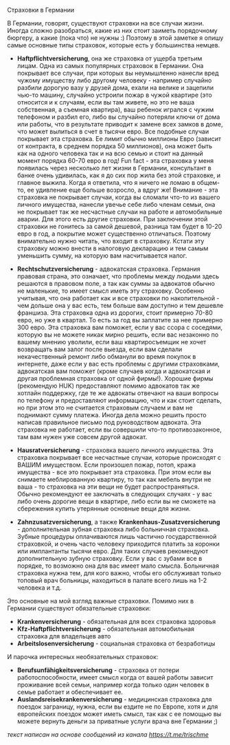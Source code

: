 Страховки в Германии

В Германии, говорят, существуют страховки на все случаи жизни. Иногда сложно разобраться, какие из них стоит заиметь порядочному бюргеру, а какие (пока что) не нужны :) Поэтому в этой заметке я опишу самые основные типы страховок, которые есть у большинства немцев.

* **Haftpflichtversicherung**, она же страховка от ущерба третьим лицам. Одна из самых популярных страховок в Германии. Она покрывает все случаи, при которых вы неумышленно нанесли вред чужому имуществу либо другому человеку - например случайно разбили дорогую вазу у друзей дома, ехали на велике и зацепили чью-то машину, случайно устроили пожар в чужой квартире (это относится и к случаям, если вы там живете, но это не ваша собственная, а съемная квартира), ваш ребенок игрался с чужим телефоном и разбил его, либо  вы случайно потеряли ключи от дома или работы, что в результате приводит к замене всех замков в доме, что может вылиться в счет в тысячи евро. Все подобные случаи покрывает эта страховка. Ее лимит обычно миллионы Евро (зависит от контракта, в среднем порядка 50 миллионов), она может быть как на одного человека так и на всю семью и стоит на данный момент порядка 60-70 евро в год! Fun fact - эта страховка у меня появилась через несколько лет жизни в Германии, консультант в банке очень удивилась, как я до сих пор жила без этой страховке, и главное выжила. Когда я ответила, что я ничего не ломаю в общем-то, ее удивление еще больше возросло, а вдруг же! Внимание - эта страховка не покрывает случаи, когда вы сломали что-то из вашего личного имущества, нанесли увечье себе либо членам семьи, она не покрывает так же несчастные случаи на работе и автомобильные аварии. Для этого есть другие страховки. При заключении этой страховки не гонитесь за самой дешевой, разница там будет в 10-20 евро в год, а покрытие может существенно отличаться. Поэтому внимательно нужно читать, что входит в страховку. Кстати эту страховку можно внести в налоговую декларацию и тем самым уменьшить сумму, на которую вам насчитывается налог.

* **Rechtschutzversicherung** - адвокатская страховка. Германия правовая страна, это означает, что проблемы между людьми здесь решаются в правовом поле, а так как суммы за адвокатов обычно не маленькие, то имеет смысл иметь эту страховку. Особенно учитывая, что она работает как и все страховки по накопительной - чем дольше она у вас есть, тем больше вам доступно и тем дешевле франшиза. Эта страховка одна из дорогих, стоит примерно 70-80 евро, но уже в квартал. То есть за год вы заплатите за нее примерно 300 евро. Эта страховка вам поможет, если у вас ссора с соседями, которую вы не можете никак мирно решить, если вас незаконно по вашему мнению уволили, если ваш квартиросъемщик не хочет возвращать вам залог после выезда, если вам сделали некачественный ремонт либо обманули во время покупок в интернете, даже если у вас есть проблемы с другими страховками, адвокатская вам поможет (кроме случаев когда и адвокатская и другая проблемная страховка от одной фирмы!). Хорошие фирмы (рекомендую HUK) предоставляют помимо адвокатов так же хотлайн поддержку, где те же адвокаты отвечают на ваши вопросы по телефону и предоставляют информацию, что и как стоит сделать, но при этом это не считается страховым случаем и вам не поднимают сумму платежа. Иногда дела можно решить просто написав правильное письмо под руководством адвоката. Эта страховка не работает, если вы совершили  что-то противозаконное, там вам нужен уже совсем другой адвокат.

* **Hausratversicherung** - страховка вашего личного имущества. Эта страховка покрывает все несчастные случаи, которые происходят с ВАШИМ имуществом. Если произошел пожар, потоп, кража имущества - все это покрывает эта страховка. При этом если вы снимаете меблированную квартиру, то так как мебель внутри не ваша - то страховка на эти вещи не будет распространяться. Обычно рекомендуют ее заключать в следующих случаях - у вас либо очень дорогие вещи в квартире, либо если вы не сможете на сбережения купить утерянные основные вещи для жизни.

* **Zahnzusatzversicherung**, а также **Krankenhaus-Zusatzversicherung** - дополнительная зубная страховка либо больничная страховка. Зубные процедуры оплачиваются лишь частично государственной страховкой, и очень часто человеку приходится платить за коронки или имплантанты тысячи евро. Для таких случаев рекомендуют дополнительную зубную страховку. Если у вас с зубами все в порядке, то возможно она для вас имеет мало смысла. Больничная страховка нужна тем, для кого важно, чтобы его обслуживал только топовый врач больницы, находиться в палате всего лишь на 1-2 человека и т.д.

Это основные на мой взгляд важные страховки. Помимо них в Германии существуют обязательные страховки:
* **Krankenversicherung** - обязательная для всех страховка здоровья
* **Kfz-Haftpflichtversicherung** - обязательная автомобильная страховка для владельцев авто
* **Arbeitslosenversicherung** - социальная страховка от безработицы

И парочка интересных необязательных страховок:
* **Berufsunfähigkeitsversicherung** - страховка от потери работоспособности,  имеет смысл когда от вашей работы зависит проживание всей семьи, например когда только один человек в семье работает и обеспечивает ее.
* **Auslandsreisekrankenversicherung** - медицинская страховка для поездок заграницу, нужна, если вы ездите не по Европе, хотя и для европейских поездок может иметь смысл, так как с ее помощью вы можете вернуть деньги за приватные услуги врача вне Германии ;)



*текст написан на основе сообщений из канала https://t.me/trischme*
